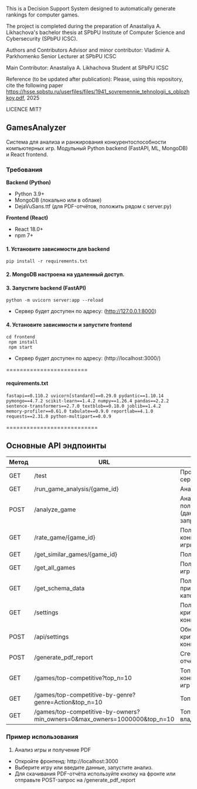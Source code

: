 This is a Decision Support System designed to automatically generate rankings for computer games. 

The project is completed during the preparation of Anastaliya A. Likhachova's bachelor thesis at SPbPU Institute of Computer Science and Cybersecurity (SPbPU ICSC).


Authors and Contributors
Advisor and minor contributor: Vladimir A. Parkhomenko Senior Lecturer at SPbPU ICSC

Main Contributor: Anastaliya A. Likhachova Student at SPbPU ICSC

Reference (to be updated after publication):
Please, using this repository, cite the following paper https://hsse.spbstu.ru/userfiles/files/1941_sovremennie_tehnologii_s_oblozhkoy.pdf, 2025

LICENCE
MIT?

## GamesAnalyzer
Система для анализа и ранжирования конкурентоспособности компьютерных игр.
Модульный Python backend (FastAPI, ML, MongoDB) и React frontend.

### Требования
<b>Backend (Python)</b>
- Python 3.9+
- MongoDB (локально или в облаке)
- DejaVuSans.ttf (для PDF-отчётов, положить рядом с server.py)

<b>Frontend (React)</b>
- React 18.0+
- npm 7+

#### 1. Установите зависимости для backend
<code>pip install -r requirements.txt</code>

#### 2. MongoDB настроена на удаленный доступ.

#### 3. Запустите backend (FastAPI)
<code>python -m uvicorn server:app --reload</code>
- Сервер будет доступен по адресу: (http://127.0.0.1:8000)

#### 4. Установите зависимости и запустите frontend
<code>cd frontend <br>
npm install <br>
npm start</code>
- Сервер будет доступен по адресу: (http://localhost:3000/)

========================
#### requirements.txt
<code>fastapi==0.110.2
uvicorn[standard]==0.29.0
pydantic==1.10.14
pymongo==4.7.2
scikit-learn==1.4.2
numpy==1.26.4
pandas==2.2.2
sentence-transformers==2.7.0
textblob==0.18.0
joblib==1.4.2
memory-profiler==0.61.0
tabulate==0.9.0
reportlab==4.1.0
requests==2.31.0
python-multipart==0.0.9</code>


===========================

## Основные API эндпоинты
| Метод | URL | Описание |
|-------|-----|----------|
| GET | /test | Проверка работы сервера |
| GET | /run_game_analysis/{game_id} | Анализ игры по ID |
| POST | /analyze_game | Анализ пользовательской игры (данные в теле запроса) |
| GET | /rate_game/{game_id} | Получить конкурентоспособность игры |
| GET | /get_similar_games/{game_id} | Получить похожие игры |
| GET | /get_all_games | Получить список всех игр |
| GET | /get_schema_data | Получить схему признаков (жанры, теги, категории) |
| GET | /settings | Получить настройки критериев конкурентоспособности |
| POST | /api/settings | Обновить настройки критериев конкурентоспособности |
| POST | /generate_pdf_report | Сгенерировать PDF-отчёт по анализу игры |
| GET | /games/top-competitive?top_n=10 | Топ-N конкурентоспособных игр |
| GET | /games/top-competitive-by-genre?genre=Action&top_n=10 | Топ-N по жанру |
| GET | /games/top-competitive-by-owners?min_owners=0&max_owners=1000000&top_n=10 | Топ-N по диапазону владельцев |

### Пример использования
1. Анализ игры и получение PDF
- Откройте фронтенд: http://localhost:3000
- Выберите игру или введите данные, запустите анализ.
- Для скачивания PDF-отчёта используйте кнопку на фронте или отправьте POST-запрос на /generate_pdf_report

